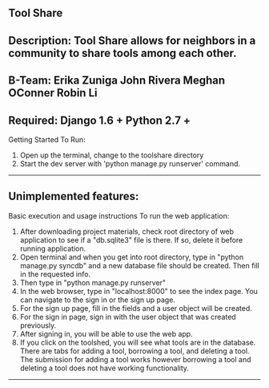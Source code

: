 Tool Share
------------------------------------------------------------
Description:
Tool Share allows for neighbors in a community to share
tools among each other.
------------------------------------------------------------
B-Team: 
Erika Zuniga
John Rivera
Meghan OConner
Robin Li
------------------------------------------------------------
Required:
Django 1.6 +
Python 2.7 +
------------------------------------------------------------
Getting Started
To Run:
1. Open up the terminal, change to the toolshare directory
2. Start the dev server with 'python manage.py runserver' 
command.
------------------------------------------------------------
Unimplemented features:
------------------------------------------------------------
Basic execution and usage instructions
To run the web application:
1. After downloading project materials, check root directory
of web application to see if a "db.sqlite3" file is there. 
If so, delete it before running application.
2. Open terminal and when you get into root directory, type in
"python manage.py syncdb" and a new database file should be 
created. Then fill in the requested info. 
3. Then type in "python manage.py runserver"
4. In the web browser, type in "localhost:8000" to see the 
index page. You can navigate to the sign in or the sign up page. 
5. For the sign up page, fill in the fields and a user object 
will be created. 
6. For the sign in page, sign in with the user object that 
was created previously. 
7. After signing in, you will be able to use the web app.
8. If you click on the toolshed, you will see what tools are 
in the database. There are tabs for adding a tool, borrowing a 
tool, and deleting a tool. The submission for adding a tool works 
however borrowing a tool and deleting a tool does not have working 
functionality. 
------------------------------------------------------------
